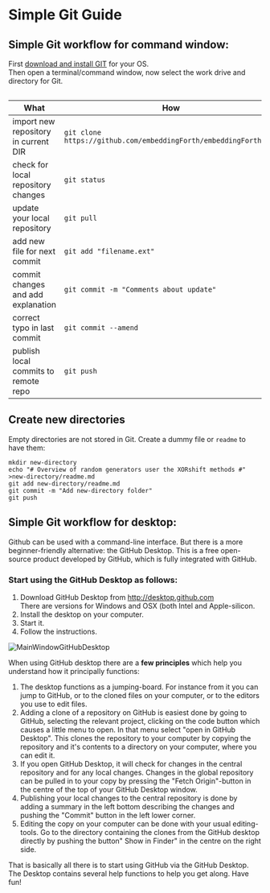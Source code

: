# Simple Git Guide

## Simple Git workflow for command window:

First [download and install GIT](https://git-scm.com/downloads) for your OS.  
Then open a terminal/command window, now select the work drive and directory for Git.  
``` 
```
| What                                 | How                                                              |
|--------------------------------------|------------------------------------------------------------------|
| import new repository in current DIR | `git clone https://github.com/embeddingForth/embeddingForth.git` |
| check for local repository changes   | `git status`                                                     |
| update your local repository         | `git pull`                                                       |
| add new file for next commit         | `git add "filename.ext"`                                         |
| commit changes and add explanation   | `git commit -m "Comments about update"`                          |
| correct typo in last commit          | `git commit --amend`                                             |
| publish local commits to remote repo | `git push`                                                       |


## Create new directories

Empty directories are not stored in Git. Create a dummy file or `readme` to have them:

    mkdir new-directory
	echo "# Overview of random generators user the XORshift methods #" >new-directory/readme.md
	git add new-directory/readme.md
	git commit -m "Add new-directory folder"
	git push

## Simple Git workflow for desktop:
Github can be used with a command-line interface. But there is a more beginner-friendly alternative: the GitHub Desktop. This is a free open-source product developed by GitHub, which is fully integrated with GitHub.  

### Start using the GitHub Desktop as follows:

  1. Download GitHub Desktop from http://desktop.github.com  
	There are versions for Windows and OSX (both Intel and Apple-silicon.
  2. Install the desktop on your computer.
  3. Start it.
  4. Follow the instructions.
	
![MainWindowGitHubDesktop](https://user-images.githubusercontent.com/11397265/139668403-62408fe4-84aa-441f-b3f5-9a190d01ecf2.jpg)

When using GitHub desktop there are a **few principles** which help you understand how it principally functions:  

  1. The desktop functions as a jumping-board. For instance from it you can jump to GitHub, or to the cloned files on your computer, or to the editors you use to edit files. 
  2. Adding a clone of a repository on GitHub is easiest done by going to GitHub, selecting the relevant project, clicking on the code button which causes a little menu to open. In that menu select "open in GitHub Desktop". This clones the repository to your computer by copying the repository and it's contents to a directory on your computer, where you can edit it.
  3. If you open GitHub Desktop, it will check for changes in the central repository and for any local changes. Changes in the global repository can be pulled in to your copy by pressing the "Fetch Origin"-button in the centre of the top of your GitHub Desktop window.
  4. Publishing your local changes to the central repository is done by adding a summary in the left bottom describing the changes and pushing the "Commit" button in the left lower corner.
  5. Editing the copy on your computer can be done with your usual editing-tools. Go to the directory containing the clones from the GitHub desktop directly by pushing the button" Show in Finder" in the centre on the right side.  


That is basically all there is to start using GitHub via the GitHub Desktop. The Desktop contains several help functions to help you get along. Have fun!
